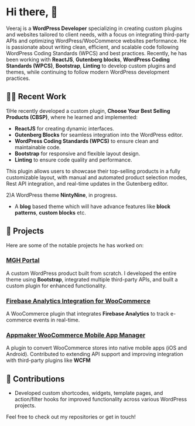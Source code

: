 # Hi there, 👋

Veeraj is a **WordPress Developer** specializing in creating custom plugins and websites tailored to client needs, with a focus on integrating third-party APIs and optimizing WordPress/WooCommerce websites performance. He is passionate about writing clean, efficient, and scalable code following WordPress Coding Standards (WPCS) and best practices. Recently, he has been working with **ReactJS**, **Gutenberg blocks**, **WordPress Coding Standards (WPCS)**, **Bootstrap**, **Linting** to develop custom plugins and themes, while continuing to follow modern WordPress development practices.

## 👨‍💻 Recent Work
1)He recently developed a custom plugin, **Choose Your Best Selling Products (CBSP)**, where he learned and implemented:
- **ReactJS** for creating dynamic interfaces.
- **Gutenberg Blocks** for seamless integration into the WordPress editor.
- **WordPress Coding Standards (WPCS)** to ensure clean and maintainable code.
- **Bootstrap** for responsive and flexible layout design.
- **Linting** to ensure code quality and performance.

This plugin allows users to showcase their top-selling products in a fully customizable layout, with manual and automated product selection modes, Rest API integration, and real-time updates in the Gutenberg editor.

2)A WordPress theme **NintyNine**, in progress.
- A **blog** based theme which will have advance features like **block patterns**, **custom blocks** etc.

## 🚀 Projects
Here are some of the notable projects he has worked on:

### [MGH Portal](https://mgh.qs.com)
A custom WordPress product built from scratch. I developed the entire theme using **Bootstrap**, integrated multiple third-party APIs, and built a custom plugin for enhanced functionality.

### [Firebase Analytics Integration for WooCommerce](https://wordpress.org/plugins/wc-firebase-analytics)
A WooCommerce plugin that integrates **Firebase Analytics** to track e-commerce events in real-time.

### [Appmaker WooCommerce Mobile App Manager](https://wordpress.org/plugins/appmaker-woocommerce-mobile-app-manager)
A plugin to convert WooCommerce stores into native mobile apps (iOS and Android). Contributed to extending API support and improving integration with third-party plugins like **WCFM**

## 🤝 Contributions
- Developed custom shortcodes, widgets, template pages, and action/filter hooks for improved functionality across various WordPress projects.

Feel free to check out my repositories or get in touch!
